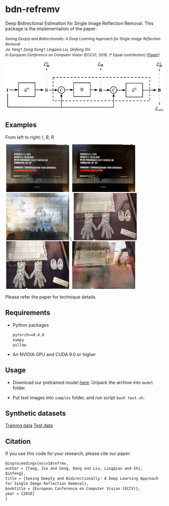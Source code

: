 # bdn-refremv
Deep Bidirectional Estimation for Single Image Reflection Removal. This package is the implementation of the paper:

<small>*Seeing Deeply and Bidirectionally: A Deep Learning Approach for Single Image Reflection Removal  
Jie Yang\*, Dong Gong\*, Lingqiao Liu, Qinfeng Shi.  
In European Conference on Computer Vision (ECCV), 2018.*  (* Equal contribution)
\[[Paper](https://donggong1.github.io/docs/refmov_eccv18.pdf)\]
</small>

<img src="imgs/overview.jpg">

## Examples

From left to right: I, B, R

<img src="samples/0001.jpg" width="200" hspace="3">
<img src="output/B_0001.png" width="200" hspace="3">
<img src="output/R_0001.png" width="200" hspace="3">\

<img src="samples/0002.jpg" width="200" hspace="3">
<img src="output/B_0002.png" width="200" hspace="3">
<img src="output/R_0002.png" width="200" hspace="3">

Please refer the paper for technique details.

## Requirements

+ Python packages
    ```
    pytorch>=0.4.0
    numpy
    pillow
    ```
+ An NVIDIA GPU and CUDA 9.0 or higher

## Usage

+ Download our pretrained model [here](https://drive.google.com/open?id=1zBCl2qI_fT3CwPZkVvZEv37bDIlhakF6). Unpack the archive into `model` folder.

+ Put test images into `samples` folder, and run script `bash test.sh`.

## Synthetic datasets

[Training data](https://drive.google.com/open?id=1bbWsGG1qQgB-sbktI2h5vO8UhD1uHaj7)
[Test data](https://drive.google.com/open?id=1ZeeKJVbZ_bifsdpAlbguDleViDA4QjCw)

## Citation
If you use this code for your research, please cite our paper:
````
@inproceedings{eccv18refrmv,
author = {Yang, Jie and Gong, Dong and Liu, Lingqiao and Shi, Qinfeng},
title = {Seeing Deeply and Bidirectionally: A Deep Learning Approach for Single Image Reflection Removal},
booktitle = {European Conference on Computer Vision (ECCV)},
year = {2018}
}
````
